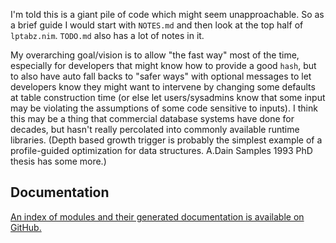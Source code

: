 I'm told this is a giant pile of code which might seem unapproachable.  So as
a brief guide I would start with `NOTES.md` and then look at the top half of
`lptabz.nim`.  `TODO.md` also has a lot of notes in it.

My overarching goal/vision is to allow "the fast way" most of the time,
especially for developers that might know how to provide a good `hash`,
but to also have auto fall backs to "safer ways" with optional messages to
let developers know they might want to intervene by changing some defaults at
table construction time (or else let users/sysadmins know that some input may
be violating the assumptions of some code sensitive to inputs).  I think this
may be a thing that commercial database systems have done for decades, but
hasn't really percolated into commonly available runtime libraries.  (Depth
based growth trigger is probably the simplest example of a profile-guided
optimization for data structures.  A.Dain Samples 1993 PhD thesis has some
more.)

## Documentation
[An index of modules and their generated documentation is available on GitHub.](https://c-blake.github.io/adix/adix.html)
